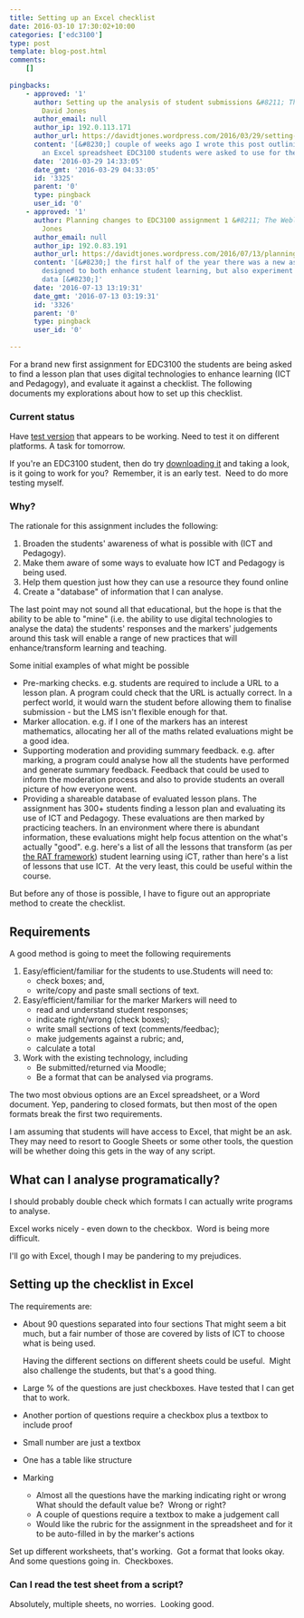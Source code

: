 ```yaml
---
title: Setting up an Excel checklist
date: 2016-03-10 17:30:02+10:00
categories: ['edc3100']
type: post
template: blog-post.html
comments:
    []
    
pingbacks:
    - approved: '1'
      author: Setting up the analysis of student submissions &#8211; The Weblog of (a)
        David Jones
      author_email: null
      author_ip: 192.0.113.171
      author_url: https://davidtjones.wordpress.com/2016/03/29/setting-up-the-analysis-of-student-submissions/
      content: '[&#8230;] couple of weeks ago I wrote this post outlining the design of
        an Excel spreadsheet EDC3100 students were asked to use for their first [&#8230;]'
      date: '2016-03-29 14:33:05'
      date_gmt: '2016-03-29 04:33:05'
      id: '3325'
      parent: '0'
      type: pingback
      user_id: '0'
    - approved: '1'
      author: Planning changes to EDC3100 assignment 1 &#8211; The Weblog of (a) David
        Jones
      author_email: null
      author_ip: 192.0.83.191
      author_url: https://davidtjones.wordpress.com/2016/07/13/planning-changes-to-edc3100-assignment-1/
      content: '[&#8230;] the first half of the year there was a new assignment in EDC3100
        designed to both enhance student learning, but also experiment with making the
        data [&#8230;]'
      date: '2016-07-13 13:19:31'
      date_gmt: '2016-07-13 03:19:31'
      id: '3326'
      parent: '0'
      type: pingback
      user_id: '0'
    
---
```

For a brand new first assignment for EDC3100 the students are being asked to find a lesson plan that uses digital technologies to enhance learning (ICT and Pedagogy), and evaluate it against a checklist. The following documents my explorations about how to set up this checklist.

### **Current status**

Have [test version](https://dl.dropboxusercontent.com/u/14025788/edc3100/2016-S1/Assessment/1/EarlyTest.xlsx) that appears to be working. Need to test it on different platforms. A task for tomorrow.

If you're an EDC3100 student, then do try [downloading it](https://dl.dropboxusercontent.com/u/14025788/edc3100/2016-S1/Assessment/1/EarlyTest.xlsx) and taking a look, is it going to work for you?  Remember, it is an early test.  Need to do more testing myself.

### Why?

The rationale for this assignment includes the following:

1. Broaden the students' awareness of what is possible with (ICT and Pedagogy).
2. Make them aware of some ways to evaluate how ICT and Pedagogy is being used.
3. Help them question just how they can use a resource they found online
4. Create a "database" of information that I can analyse.

The last point may not sound all that educational, but the hope is that the ability to be able to "mine" (i.e. the ability to use digital technologies to analyse the data) the students' responses and the markers' judgements around this task will enable a range of new practices that will enhance/transform learning and teaching.

Some initial examples of what might be possible

- Pre-marking checks. e.g. students are required to include a URL to a lesson plan. A program could check that the URL is actually correct. In a perfect world, it would warn the student before allowing them to finalise submission - but the LMS isn't flexible enough for that.
- Marker allocation. e.g. if I one of the markers has an interest mathematics, allocating her all of the maths related evaluations might be a good idea.
- Supporting moderation and providing summary feedback. e.g. after marking, a program could analyse how all the students have performed and generate summary feedback. Feedback that could be used to inform the moderation process and also to provide students an overall picture of how everyone went.
- Providing a shareable database of evaluated lesson plans. The assignment has 300+ students finding a lesson plan and evaluating its use of ICT and Pedagogy. These evaluations are then marked by practicing teachers. In an environment where there is abundant information, these evaluations might help focus attention on the what's actually "good". e.g. here's a list of all the lessons that transform (as per [the RAT framework](http://doverdlc.blogspot.com.au/2013/06/the-rat-samr-transformative-technology.html)) student learning using iCT, rather than here's a list of lessons that use ICT.  At the very least, this could be useful within the course.

But before any of those is possible, I have to figure out an appropriate method to create the checklist.

## Requirements

A good method is going to meet the following requirements

1. Easy/efficient/familiar for the students to use.Students will need to:
    - check boxes; and,
    - write/copy and paste small sections of text.
2. Easy/efficient/familiar for the marker Markers will need to
    - read and understand student responses;
    - indicate right/wrong (check boxes);
    - write small sections of text (comments/feedbac);
    - make judgements against a rubric; and,
    - calculate a total
3. Work with the existing technology, including
    - Be submitted/returned via Moodle;
    - Be a format that can be analysed via programs.

The two most obvious options are an Excel spreadsheet, or a Word document. Yep, pandering to closed formats, but then most of the open formats break the first two requirements.

I am assuming that students will have access to Excel, that might be an ask. They may need to resort to Google Sheets or some other tools, the question will be whether doing this gets in the way of any script.

## What can I analyse programatically?

I should probably double check which formats I can actually write programs to analyse.

Excel works nicely - even down to the checkbox.  Word is being more difficult.

I'll go with Excel, though I may be pandering to my prejudices.

## Setting up the checklist in Excel

The requirements are:

- About 90 questions separated into four sections That might seem a bit much, but a fair number of those are covered by lists of ICT to choose what is being used.
    
    Having the different sections on different sheets could be useful.  Might also challenge the students, but that's a good thing.
- Large % of the questions are just checkboxes. Have tested that I can get that to work.
- Another portion of questions require a checkbox plus a textbox to include proof
- Small number are just a textbox
- One has a table like structure
- Marking
    - Almost all the questions have the marking indicating right or wrong What should the default value be?  Wrong or right?
    - A couple of questions require a textbox to make a judgement call
    - Would like the rubric for the assignment in the spreadsheet and for it to be auto-filled in by the marker's actions

Set up different worksheets, that's working.  Got a format that looks okay. And some questions going in.  Checkboxes.

### Can I read the test sheet from a script?

Absolutely, multiple sheets, no worries.  Looking good.